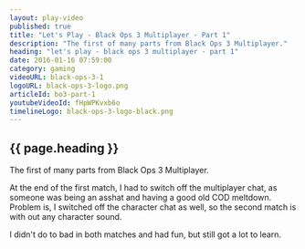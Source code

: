 ```yaml
---
layout: play-video
published: true
title: "Let's Play - Black Ops 3 Multiplayer - Part 1"
description: "The first of many parts from Black Ops 3 Multiplayer."
heading: "let's play - black ops 3 multiplayer - part 1"
date: 2016-01-16 07:59:00
category: gaming
videoURL: black-ops-3-1
logoURL: black-ops-3-logo.png
articleId: bo3-part-1
youtubeVideoId: fHpWPKvxb6o
timelineLogo: black-ops-3-logo-black.png
---
```

## {{ page.heading }}

<p>The first of many parts from Black Ops 3 Multiplayer.</p>
<p>At the end of the first match, I had to switch off the multiplayer chat, as someone was being an asshat and having a good old COD meltdown. Problem is, I switched off the character chat as well, so the second match is with out any character sound.</p>
<p>I didn't do to bad in both matches and had fun, but still got a lot to learn.</p>